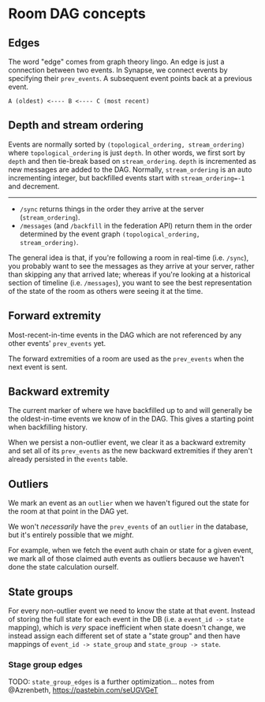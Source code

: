 # Room DAG concepts

## Edges

The word "edge" comes from graph theory lingo. An edge is just a connection
between two events. In Synapse, we connect events by specifying their
`prev_events`. A subsequent event points back at a previous event.

```
A (oldest) <---- B <---- C (most recent)
```


## Depth and stream ordering

Events are normally sorted by `(topological_ordering, stream_ordering)` where
`topological_ordering` is just `depth`. In other words, we first sort by `depth`
and then tie-break based on `stream_ordering`. `depth` is incremented as new
messages are added to the DAG. Normally, `stream_ordering` is an auto
incrementing integer, but backfilled events start with `stream_ordering=-1` and decrement.

---

 - `/sync` returns things in the order they arrive at the server (`stream_ordering`).
 - `/messages` (and `/backfill` in the federation API) return them in the order determined by the event graph `(topological_ordering, stream_ordering)`.

The general idea is that, if you're following a room in real-time (i.e.
`/sync`), you probably want to see the messages as they arrive at your server,
rather than skipping any that arrived late; whereas if you're looking at a
historical section of timeline (i.e. `/messages`), you want to see the best
representation of the state of the room as others were seeing it at the time.


## Forward extremity

Most-recent-in-time events in the DAG which are not referenced by any other events' `prev_events` yet.

The forward extremities of a room are used as the `prev_events` when the next event is sent.


## Backward extremity

The current marker of where we have backfilled up to and will generally be the
oldest-in-time events we know of in the DAG. This gives a starting point when
backfilling history.

When we persist a non-outlier event, we clear it as a backward extremity and set
all of its `prev_events` as the new backward extremities if they aren't already
persisted in the `events` table.


## Outliers

We mark an event as an `outlier` when we haven't figured out the state for the
room at that point in the DAG yet.

We won't *necessarily* have the `prev_events` of an `outlier` in the database,
but it's entirely possible that we *might*.

For example, when we fetch the event auth chain or state for a given event, we
mark all of those claimed auth events as outliers because we haven't done the
state calculation ourself.


## State groups

For every non-outlier event we need to know the state at that event. Instead of
storing the full state for each event in the DB (i.e. a `event_id -> state`
mapping), which is *very* space inefficient when state doesn't change, we
instead assign each different set of state a "state group" and then have
mappings of `event_id -> state_group` and `state_group -> state`.


### Stage group edges

TODO: `state_group_edges` is a further optimization...
      notes from @Azrenbeth, https://pastebin.com/seUGVGeT
